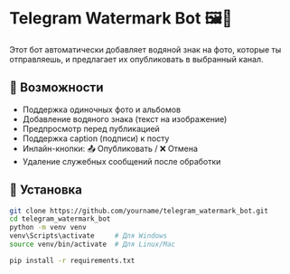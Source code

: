# Telegram Watermark Bot 🖼️🤖

Этот бот автоматически добавляет водяной знак на фото, которые ты отправляешь, и предлагает их опубликовать в выбранный канал.

## 🔧 Возможности

- Поддержка одиночных фото и альбомов
- Добавление водяного знака (текст на изображение)
- Предпросмотр перед публикацией
- Поддержка caption (подписи) к посту
- Инлайн-кнопки: 📤 Опубликовать / ❌ Отмена
- Удаление служебных сообщений после обработки

## 🚀 Установка

```bash
git clone https://github.com/yourname/telegram_watermark_bot.git
cd telegram_watermark_bot
python -m venv venv
venv\Scripts\activate     # Для Windows
source venv/bin/activate  # Для Linux/Mac

pip install -r requirements.txt
